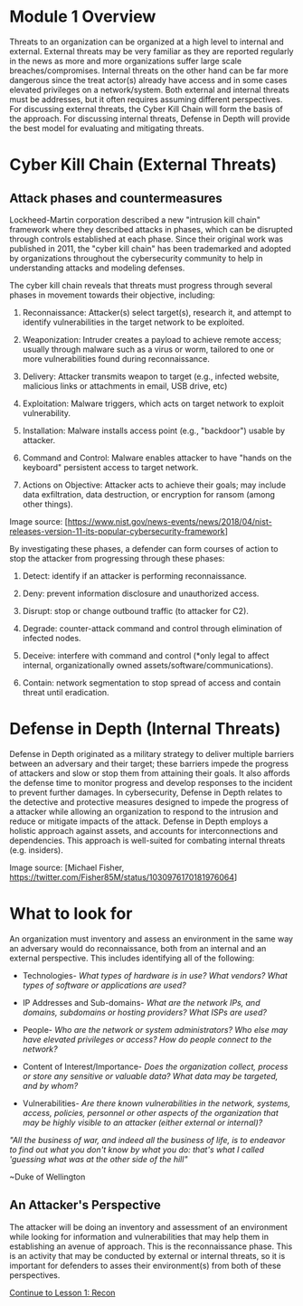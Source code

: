Module 1 Overview
=================

Threats to an organization can be organized at a high level to internal and
external. External threats may be very familiar as they are reported regularly
in the news as more and more organizations suffer large scale
breaches/compromises. Internal threats on the other hand can be far more
dangerous since the treat actor(s) already have access and in some cases
elevated privileges on a network/system. Both external and internal threats must
be addresses, but it often requires assuming different perspectives. For
discussing external threats, the Cyber Kill Chain will form the basis of the
approach. For discussing internal threats, Defense in Depth will provide the
best model for evaluating and mitigating threats.

Cyber Kill Chain (External Threats)
===================================

Attack phases and countermeasures
---------------------------------

Lockheed-Martin corporation described a new "intrusion kill chain" framework
where they described attacks in phases, which can be disrupted through controls
established at each phase. Since their original work was published in 2011, the
"cyber kill chain" has been trademarked and adopted by organizations throughout
the cybersecurity community to help in understanding attacks and modeling
defenses.

The cyber kill chain reveals that threats must progress through several phases
in movement towards their objective, including:

1.  Reconnaissance: Attacker(s) select target(s), research it, and attempt to
    identify vulnerabilities in the target network to be exploited.

2.  Weaponization: Intruder creates a payload to achieve remote access; usually
    through malware such as a virus or worm, tailored to one or more
    vulnerabilities found during reconnaissance.

3.  Delivery: Attacker transmits weapon to target (e.g., infected website,
    malicious links or attachments in email, USB drive, etc)

4.  Exploitation: Malware triggers, which acts on target network to exploit
    vulnerability.

5.  Installation: Malware installs access point (e.g., "backdoor") usable by
    attacker.

6.  Command and Control: Malware enables attacker to have "hands on the
    keyboard" persistent access to target network.

7.  Actions on Objective: Attacker acts to achieve their goals; may include data
    exfiltration, data destruction, or encryption for ransom (among other
    things).

Image source:
[<https://www.nist.gov/news-events/news/2018/04/nist-releases-version-11-its-popular-cybersecurity-framework>]

By investigating these phases, a defender can form courses of action to stop the
attacker from progressing through these phases:

1.  Detect: identify if an attacker is performing reconnaissance.

2.  Deny: prevent information disclosure and unauthorized access.

3.  Disrupt: stop or change outbound traffic (to attacker for C2).

4.  Degrade: counter-attack command and control through elimination of infected
    nodes.

5.  Deceive: interfere with command and control (\*only legal to affect
    internal, organizationally owned assets/software/communications).

6.  Contain: network segmentation to stop spread of access and contain threat
    until eradication.

Defense in Depth (Internal Threats)
===================================

Defense in Depth originated as a military strategy to deliver multiple barriers
between an adversary and their target; these barriers impede the progress of
attackers and slow or stop them from attaining their goals. It also affords the
defense time to monitor progress and develop responses to the incident to
prevent further damages. In cybersecurity, Defense in Depth relates to the
detective and protective measures designed to impede the progress of a attacker
while allowing an organization to respond to the intrusion and reduce or
mitigate impacts of the attack. Defense in Depth employs a holistic approach
against assets, and accounts for interconnections and dependencies. This
approach is well-suited for combating internal threats (e.g. insiders).

Image source: [Michael Fisher,
<https://twitter.com/Fisher85M/status/1030976170181976064>]

What to look for
================

An organization must inventory and assess an environment in the same way an
adversary would do reconnaissance, both from an internal and an external
perspective. This includes identifying all of the following:

-   Technologies- *What types of hardware is in use? What vendors? What types of
    software or applications are used?*

-   IP Addresses and Sub-domains- *What are the network IPs, and domains,
    subdomains or hosting providers? What ISPs are used?*

-   People- *Who are the network or system administrators? Who else may have
    elevated privileges or access? How do people connect to the network?*

-   Content of Interest/Importance- *Does the organization collect, process or
    store any sensitive or valuable data? What data may be targeted, and by
    whom?*

-   Vulnerabilities- *Are there known vulnerabilities in the network, systems,
    access, policies, personnel or other aspects of the organization that may be
    highly visible to an attacker (either external or internal)?*

*"All the business of war, and indeed all the business of life, is to endeavor
to find out what you don't know by what you do: that's what I called 'guessing
what was at the other side of the hill"*

\~Duke of Wellington

An Attacker's Perspective
-------------------------

The attacker will be doing an inventory and assessment of an environment while
looking for information and vulnerabilities that may help them in establishing
an avenue of approach. This is the reconnaissance phase. This is an activity
that may be conducted by external or internal threats, so it is important for
defenders to asses their environment(s) from both of these perspectives.

[Continue to Lesson 1: Recon](Recon.md)
